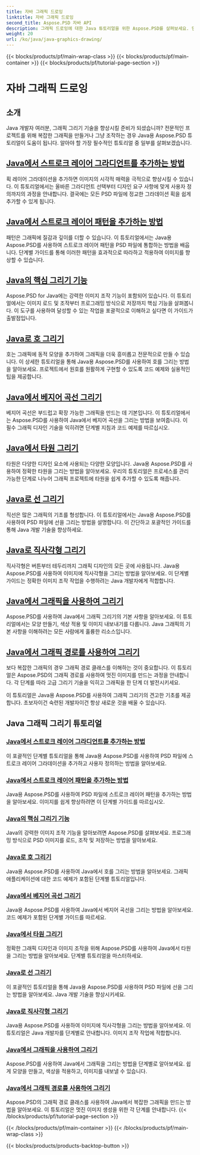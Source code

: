 ```yaml
---
title: 자바 그래픽 드로잉
linktitle: 자바 그래픽 드로잉
second_title: Aspose.PSD 자바 API
description: 그래픽 드로잉에 대한 Java 튜토리얼을 위한 Aspose.PSD를 살펴보세요. 단계별 가이드를 통해 획을 추가하고, 모양을 그리고, PSD 파일을 조작하는 방법을 알아보세요.
weight: 20
url: /ko/java/java-graphics-drawing/
---
```


{{< blocks/products/pf/main-wrap-class >}}
{{< blocks/products/pf/main-container >}}
{{< blocks/products/pf/tutorial-page-section >}}

# 자바 그래픽 드로잉


## 소개

Java 개발자 여러분, 그래픽 그리기 기술을 향상시킬 준비가 되셨습니까? 전문적인 프로젝트를 위해 복잡한 그래픽을 만들거나 그냥 조작하는 경우 Java용 Aspose.PSD 튜토리얼이 도움이 됩니다. 알아야 할 가장 필수적인 튜토리얼 중 일부를 살펴보겠습니다.

## [Java에서 스트로크 레이어 그라디언트를 추가하는 방법](./add-stroke-layer-gradient/)

획 레이어 그라데이션을 추가하면 이미지의 시각적 매력을 극적으로 향상시킬 수 있습니다. 이 튜토리얼에서는 올바른 그라디언트 선택부터 디자인 요구 사항에 맞게 사용자 정의까지의 과정을 안내합니다. 결국에는 모든 PSD 파일에 정교한 그라데이션 획을 쉽게 추가할 수 있게 됩니다.

## [Java에서 스트로크 레이어 패턴을 추가하는 방법](./add-stroke-layer-pattern/)

패턴은 그래픽에 질감과 깊이를 더할 수 있습니다. 이 튜토리얼에서는 Java용 Aspose.PSD를 사용하여 스트로크 레이어 패턴을 PSD 파일에 통합하는 방법을 배웁니다. 단계별 가이드를 통해 이러한 패턴을 효과적으로 따라하고 적용하여 이미지를 향상할 수 있습니다.

## [Java의 핵심 그리기 기능](./core-drawing-features/)

Aspose.PSD for Java에는 강력한 이미지 조작 기능이 포함되어 있습니다. 이 튜토리얼에서는 이미지 로드 및 조작부터 프로그래밍 방식으로 저장까지 핵심 기능을 살펴봅니다. 이 도구를 사용하여 달성할 수 있는 작업을 포괄적으로 이해하고 싶다면 이 가이드가 출발점입니다.

## [Java로 호 그리기](./drawing-arcs/)

호는 그래픽에 동적 모양을 추가하여 그래픽을 더욱 흥미롭고 전문적으로 만들 수 있습니다. 이 상세한 튜토리얼을 통해 Java용 Aspose.PSD를 사용하여 호를 그리는 방법을 알아보세요. 프로젝트에서 원호를 원활하게 구현할 수 있도록 코드 예제와 실용적인 팁을 제공합니다.

## [Java에서 베지어 곡선 그리기](./drawing-bezier-curves/)

베지어 곡선은 부드럽고 확장 가능한 그래픽을 만드는 데 기본입니다. 이 튜토리얼에서는 Aspose.PSD를 사용하여 Java에서 베지어 곡선을 그리는 방법을 보여줍니다. 이 필수 그래픽 디자인 기술을 익히려면 단계별 지침과 코드 예제를 따르십시오.

## [Java에서 타원 그리기](./drawing-ellipses/)

타원은 다양한 디자인 요소에 사용되는 다양한 모양입니다. Java용 Aspose.PSD를 사용하여 정확한 타원을 그리는 방법을 알아보세요. 우리의 튜토리얼은 프로세스를 관리 가능한 단계로 나누어 그래픽 프로젝트에 타원을 쉽게 추가할 수 있도록 해줍니다.

## [Java로 선 그리기](./drawing-lines/)

직선은 많은 그래픽의 기초를 형성합니다. 이 튜토리얼에서는 Java용 Aspose.PSD를 사용하여 PSD 파일에 선을 그리는 방법을 설명합니다. 이 간단하고 포괄적인 가이드를 통해 Java 개발 기술을 향상하세요.

## [Java로 직사각형 그리기](./drawing-rectangles/)

직사각형은 버튼부터 테두리까지 그래픽 디자인의 모든 곳에 사용됩니다. Java용 Aspose.PSD를 사용하여 이미지에 직사각형을 그리는 방법을 알아보세요. 이 단계별 가이드는 정확한 이미지 조작 작업을 수행하려는 Java 개발자에게 적합합니다.

## [Java에서 그래픽을 사용하여 그리기](./drawing-using-graphics/)

Aspose.PSD를 사용하여 Java에서 그래픽 그리기의 기본 사항을 알아보세요. 이 튜토리얼에서는 모양 만들기, 색상 적용 및 이미지 내보내기를 다룹니다. Java 그래픽의 기본 사항을 이해하려는 모든 사람에게 훌륭한 리소스입니다.

## [Java에서 그래픽 경로를 사용하여 그리기](./drawing-using-graphics-path/)

보다 복잡한 그래픽의 경우 그래픽 경로 클래스를 이해하는 것이 중요합니다. 이 튜토리얼은 Aspose.PSD의 그래픽 경로를 사용하여 멋진 이미지를 만드는 과정을 안내합니다. 각 단계를 따라 고급 그리기 기술을 익히고 그래픽을 한 단계 더 발전시키세요.

이 튜토리얼은 Java용 Aspose.PSD를 사용하여 그래픽 그리기의 견고한 기초를 제공합니다. 초보자이건 숙련된 개발자이건 항상 새로운 것을 배울 수 있습니다.

## Java 그래픽 그리기 튜토리얼
### [Java에서 스트로크 레이어 그라디언트를 추가하는 방법](./add-stroke-layer-gradient/)
이 포괄적인 단계별 튜토리얼을 통해 Java용 Aspose.PSD를 사용하여 PSD 파일에 스트로크 레이어 그라데이션을 추가하고 사용자 정의하는 방법을 알아보세요.
### [Java에서 스트로크 레이어 패턴을 추가하는 방법](./add-stroke-layer-pattern/)
Java용 Aspose.PSD를 사용하여 PSD 파일에 스트로크 레이어 패턴을 추가하는 방법을 알아보세요. 이미지를 쉽게 향상하려면 이 단계별 가이드를 따르십시오.
### [Java의 핵심 그리기 기능](./core-drawing-features/)
Java의 강력한 이미지 조작 기능을 알아보려면 Aspose.PSD를 살펴보세요. 프로그래밍 방식으로 PSD 이미지를 로드, 조작 및 저장하는 방법을 알아보세요.
### [Java로 호 그리기](./drawing-arcs/)
Java용 Aspose.PSD를 사용하여 Java에서 호를 그리는 방법을 알아보세요. 그래픽 애플리케이션에 대한 코드 예제가 포함된 단계별 튜토리얼입니다.
### [Java에서 베지어 곡선 그리기](./drawing-bezier-curves/)
Java용 Aspose.PSD를 사용하여 Java에서 베지어 곡선을 그리는 방법을 알아보세요. 코드 예제가 포함된 단계별 가이드를 따르세요.
### [Java에서 타원 그리기](./drawing-ellipses/)
정확한 그래픽 디자인과 이미지 조작을 위해 Aspose.PSD를 사용하여 Java에서 타원을 그리는 방법을 알아보세요. 단계별 튜토리얼을 마스터하세요.
### [Java로 선 그리기](./drawing-lines/)
이 포괄적인 튜토리얼을 통해 Java용 Aspose.PSD를 사용하여 PSD 파일에 선을 그리는 방법을 알아보세요. Java 개발 기술을 향상시키세요.
### [Java로 직사각형 그리기](./drawing-rectangles/)
Java용 Aspose.PSD를 사용하여 이미지에 직사각형을 그리는 방법을 알아보세요. 이 튜토리얼은 Java 개발자를 단계별로 안내합니다. 이미지 조작 작업에 적합합니다.
### [Java에서 그래픽을 사용하여 그리기](./drawing-using-graphics/)
Aspose.PSD를 사용하여 Java에서 그래픽을 그리는 방법을 단계별로 알아보세요. 쉽게 모양을 만들고, 색상을 적용하고, 이미지를 내보낼 수 있습니다.
### [Java에서 그래픽 경로를 사용하여 그리기](./drawing-using-graphics-path/)
Aspose.PSD의 그래픽 경로 클래스를 사용하여 Java에서 복잡한 그래픽을 만드는 방법을 알아보세요. 이 튜토리얼은 멋진 이미지 생성을 위한 각 단계를 안내합니다.
{{< /blocks/products/pf/tutorial-page-section >}}

{{< /blocks/products/pf/main-container >}}
{{< /blocks/products/pf/main-wrap-class >}}

{{< blocks/products/products-backtop-button >}}
